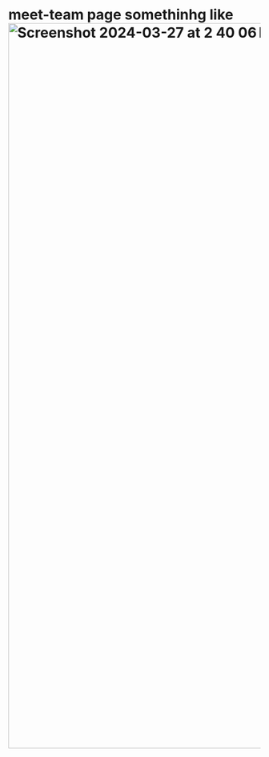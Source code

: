 # meet-team page somethinhg like <img width="1447" alt="Screenshot 2024-03-27 at 2 40 06 PM" src="https://github.com/munnnnnnn/meet-team/assets/164979122/69b06b78-f306-4302-9a37-9fffcb0a0128">

